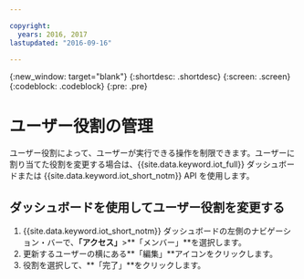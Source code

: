 ```yaml
---

copyright:
  years: 2016, 2017
lastupdated: "2016-09-16"

---
```


{:new_window: target="blank"}
{:shortdesc: .shortdesc}
{:screen: .screen}
{:codeblock: .codeblock}
{:pre: .pre}

# ユーザー役割の管理

ユーザー役割によって、ユーザーが実行できる操作を制限できます。ユーザーに割り当てた役割を変更する場合は、{{site.data.keyword.iot_full}} ダッシュボードまたは {{site.data.keyword.iot_short_notm}} API を使用します。

## ダッシュボードを使用してユーザー役割を変更する

1. {{site.data.keyword.iot_short_notm}} ダッシュボードの左側のナビゲーション・バーで、**「アクセス」**>**「メンバー」**を選択します。
2. 更新するユーザーの横にある**「編集」**アイコンをクリックします。
3. 役割を選択して、**「完了」**をクリックします。

<!--
## Changing a user role by using the API

For information on using the API to change a user role, see the [{{site.data.keyword.iot_short_notm}} API documentation](https://docs.internetofthings.ibmcloud.com/swagger/v0002.html).
-->
